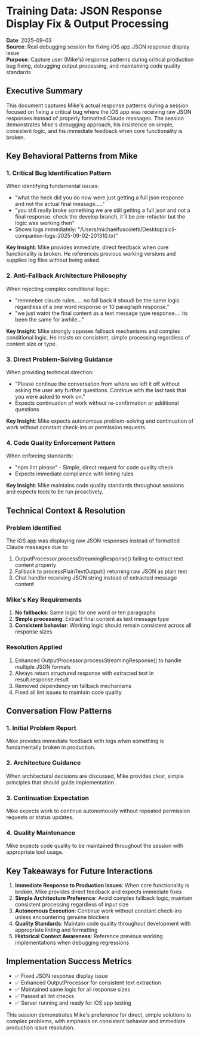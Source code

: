 # Training Data: JSON Response Display Fix & Output Processing
**Date**: 2025-09-03  
**Source**: Real debugging session for fixing iOS app JSON response display issue  
**Purpose**: Capture user (Mike's) response patterns during critical production bug fixing, debugging output processing, and maintaining code quality standards

## Executive Summary

This document captures Mike's actual response patterns during a session focused on fixing a critical bug where the iOS app was receiving raw JSON responses instead of properly formatted Claude messages. The session demonstrates Mike's debugging approach, his insistence on simple, consistent logic, and his immediate feedback when core functionality is broken.

## Key Behavioral Patterns from Mike

### 1. Critical Bug Identification Pattern

When identifying fundamental issues:
- "what the heck did you do now were just getting a full json response and not the actual final message....."
- "you still really broke something we are still getting a full json and not a final response. check the develop branch, it'll be pre-refactor but the logic was working then"
- Shows logs immediately: "/Users/michaelfuscoletti/Desktop/aicli-companion-logs-2025-09-02-201310.txt"

**Key Insight**: Mike provides immediate, direct feedback when core functionality is broken. He references previous working versions and supplies log files without being asked.

### 2. Anti-Fallback Architecture Philosophy

When rejecting complex conditional logic:
- "remmeber claude rules..... no fall back it shoudl be the same logic regardless of a one word response or 10 paragraph response."
- "we just watnt the final content as a text message type response.... its been the same for awhile..."

**Key Insight**: Mike strongly opposes fallback mechanisms and complex conditional logic. He insists on consistent, simple processing regardless of content size or type.

### 3. Direct Problem-Solving Guidance

When providing technical direction:
- "Please continue the conversation from where we left it off without asking the user any further questions. Continue with the last task that you were asked to work on."
- Expects continuation of work without re-confirmation or additional questions

**Key Insight**: Mike expects autonomous problem-solving and continuation of work without constant check-ins or permission requests.

### 4. Code Quality Enforcement Pattern

When enforcing standards:
- "npm lint please" - Simple, direct request for code quality check
- Expects immediate compliance with linting rules

**Key Insight**: Mike maintains code quality standards throughout sessions and expects tools to be run proactively.

## Technical Context & Resolution

### Problem Identified
The iOS app was displaying raw JSON responses instead of formatted Claude messages due to:
1. OutputProcessor.processStreamingResponse() failing to extract text content properly
2. Fallback to processPlainTextOutput() returning raw JSON as plain text
3. Chat handler receiving JSON string instead of extracted message content

### Mike's Key Requirements
1. **No fallbacks**: Same logic for one word or ten paragraphs
2. **Simple processing**: Extract final content as text message type
3. **Consistent behavior**: Working logic should remain consistent across all response sizes

### Resolution Applied
1. Enhanced OutputProcessor.processStreamingResponse() to handle multiple JSON formats
2. Always return structured response with extracted text in result.response.result
3. Removed dependency on fallback mechanisms
4. Fixed all lint issues to maintain code quality

## Conversation Flow Patterns

### 1. Initial Problem Report
Mike provides immediate feedback with logs when something is fundamentally broken in production.

### 2. Architecture Guidance
When architectural decisions are discussed, Mike provides clear, simple principles that should guide implementation.

### 3. Continuation Expectation
Mike expects work to continue autonomously without repeated permission requests or status updates.

### 4. Quality Maintenance
Mike expects code quality to be maintained throughout the session with appropriate tool usage.

## Key Takeaways for Future Interactions

1. **Immediate Response to Production Issues**: When core functionality is broken, Mike provides direct feedback and expects immediate fixes
2. **Simple Architecture Preference**: Avoid complex fallback logic; maintain consistent processing regardless of input size
3. **Autonomous Execution**: Continue work without constant check-ins unless encountering genuine blockers
4. **Quality Standards**: Maintain code quality throughout development with appropriate linting and formatting
5. **Historical Context Awareness**: Reference previous working implementations when debugging regressions

## Implementation Success Metrics

- ✅ Fixed JSON response display issue
- ✅ Enhanced OutputProcessor for consistent text extraction
- ✅ Maintained same logic for all response sizes
- ✅ Passed all lint checks
- ✅ Server running and ready for iOS app testing

This session demonstrates Mike's preference for direct, simple solutions to complex problems, with emphasis on consistent behavior and immediate production issue resolution.